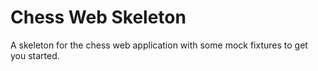 # Chess Web Skeleton
A skeleton for the chess web application with some mock fixtures to get you started.


